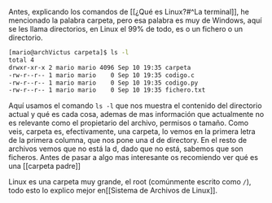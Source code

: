 Antes, explicando los comandos de [[¿Qué es Linux?#^La terminal]], he mencionado la palabra carpeta, pero esa palabra es muy de Windows, aquí se les llama directorios, en Linux el 99% de todo, es o un fichero o un directorio. 

```zsh
[mario@archVictus carpeta]$ ls -l
total 4
drwxr-xr-x 2 mario mario 4096 Sep 10 19:35 carpeta
-rw-r--r-- 1 mario mario    0 Sep 10 19:35 codigo.c
-rw-r--r-- 1 mario mario    0 Sep 10 19:35 codigo.py
-rw-r--r-- 1 mario mario    0 Sep 10 19:35 fichero.txt
```

Aquí usamos el comando `ls -l` que nos muestra el contenido del directorio actual y qué es cada cosa, ademas de mas información que actualmente no es relevante como el propietario del archivo, permisos o tamaño. Como veis, carpeta es, efectivamente, una carpeta, lo vemos en la primera letra de la primera columna, que nos pone una d de directory. En el resto de archivos vemos que no está la d, dado que no está, sabemos que son ficheros. Antes de pasar a algo mas interesante os recomiendo ver qué es una [[carpeta padre]]

Linux es una carpeta muy grande, el root (comúnmente escrito como `/`), todo esto lo explico mejor en[[Sistema de Archivos de Linux]].

